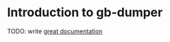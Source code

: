# Introduction to gb-dumper

TODO: write [great documentation](http://jacobian.org/writing/what-to-write/)
